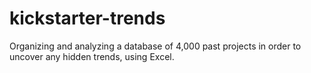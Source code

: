 # kickstarter-trends
Organizing and analyzing a database of 4,000 past projects in order to uncover any hidden trends, using Excel.
